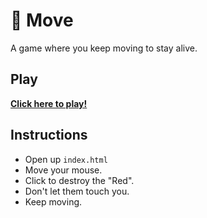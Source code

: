 # 👟 Move

A game where you keep moving to stay alive.

## Play

**[Click here to play!](https://jonquach.com/demos/move/)**


## Instructions

* Open up `index.html`
* Move your mouse.
* Click to destroy the "Red".
* Don't let them touch you.
* Keep moving.

